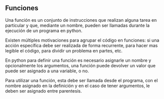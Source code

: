 ## Funciones

Una función es un conjunto de instrucciones que realizan alguna tarea en particular y que, mediante un nombre, pueden ser llamadas durante la ejecución de un programa en python.


Existen múltiples motivaciones para agrupar el código en funciones: si una acción específica debe ser realizada de forma recurrente, para hacer mas legible el código, para dividir un problema en partes, etc.

En python para definir una función es necesario asignarle un nombre y opcionalmente los argumentos, una función puede devolver un valor que puede ser asignado a una variable, o no.

Para utilizar una función, esta debe ser llamada desde el programa, con el nombre asignado en la definición y en el caso de tener argumentos, le deben ser asignado entre parentesis.





